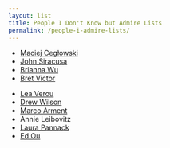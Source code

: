 ```yaml
---
layout: list
title: People I Don't Know but Admire Lists
permalink: /people-i-admire-lists/
---
```


<style>
.lists ul:nth-child(2)::before {
    content: 'Their Ideas';
}
.lists ul:last-child::before {
    content: 'Their Work';
}
</style>

- [Maciej Cegłowski](http://idlewords.com)
- [John Siracusa](http://hypercritical.co)
- [Brianna Wu](http://www.briannawu.net)
- [Bret Victor](http://worrydream.com)

<!--two items:-->

- [Lea Verou](https://twitter.com/LeaVerou)
- [Drew Wilson](http://drewwilson.com)
- [Marco Arment](//marco.org)
- Annie Leibovitz
- [Laura Pannack](http://laurapannack.com)
- [Ed Ou](http://www.edouphoto.com)
